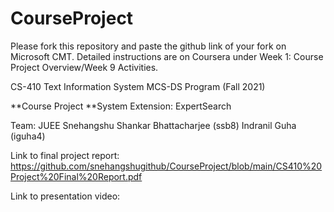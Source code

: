 # CourseProject

Please fork this repository and paste the github link of your fork on Microsoft CMT. Detailed instructions are on Coursera under Week 1: Course Project Overview/Week 9 Activities.

CS-410 Text Information System MCS-DS Program (Fall 2021)

**Course Project
**System Extension: ExpertSearch

Team: JUEE
Snehangshu Shankar Bhattacharjee (ssb8) 
Indranil Guha (iguha4)

Link to final project report:
https://github.com/snehangshugithub/CourseProject/blob/main/CS410%20Project%20Final%20Report.pdf


Link to presentation video:

   
